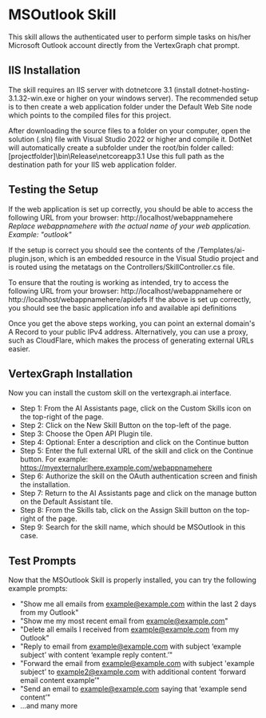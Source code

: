 ﻿# MSOutlook Skill

This skill allows the authenticated user to perform simple tasks on his/her Microsoft Outlook account directly from the VertexGraph chat prompt.

## IIS Installation

The skill requires an IIS server with dotnetcore 3.1 (install dotnet-hosting-3.1.32-win.exe or higher on your windows server). The recommended setup is to then create a web application folder under the Default Web Site node which points to the compiled files for this project.

After downloading the source files to a folder on your computer, open the solution (.sln) file with Visual Studio 2022 or higher and compile it. DotNet will automatically create a subfolder under the root/bin folder called:
[projectfolder]\bin\Release\netcoreapp3.1
Use this full path as the destination path for your IIS web application folder.

## Testing the Setup

If the web application is set up correctly, you should be able to access the following URL from your browser:
http://localhost/webappnamehere
*Replace webappnamehere with the actual name of your web application. Example: "outlook"*

If the setup is correct you should see the contents of the /Templates/ai-plugin.json, which is an embedded resource in the Visual Studio project and is routed using the metatags on the Controllers/SkillController.cs file.

To ensure that the routing is working as intended, try to access the following URL from your browser:
http://localhost/webappnamehere or http://localhost/webappnamehere/apidefs
If the above is set up correctly, you should see the basic application info and available api definitions

Once you get the above steps working, you can point an external domain's A Record to your public IPv4 address. Alternatively, you can use a proxy, such as CloudFlare, which makes the process of generating external URLs easier.

## VertexGraph Installation

Now you can install the custom skill on the vertexgraph.ai interface.

 - Step 1: From the AI Assistants page, click on the Custom Skills icon on the top-right of the page.
 - Step 2: Click on the New Skill Button on the top-left of the page.
 - Step 3: Choose the Open API Plugin tile.
 - Step 4: Optional: Enter a description and click on the Continue button
 - Step 5: Enter the full external URL of the skill and click on the Continue button. For example: https://myexternalurlhere.example.com/webappnamehere
 - Step 6: Authorize the skill on the OAuth authentication screen and finish the installation.
 - Step 7: Return to the AI Assistants page and click on the manage button on the Default Assistant tile.
 - Step 8: From the Skills tab, click on the Assign Skill button on the top-right of the page.
 - Step 9: Search for the skill name, which should be MSOutlook in this case.

## Test Prompts

Now that the MSOutlook Skill is properly installed, you can try the following example prompts:

 - "Show me all emails from example@example.com within the last 2 days from my Outlook"
 - "Show me my most recent email from example@example.com"
 - "Delete all emails I received from example@example.com from my Outlook"
 - "Reply to email from example@example.com with subject ‘example subject’ with content ‘example reply content.’"
 - "Forward the email from example@example.com with subject 'example subject’ to example2@example.com with additional content ‘forward email content example’"
 - "Send an email to example@example.com saying that ‘example send content’"
 - ...and many more
